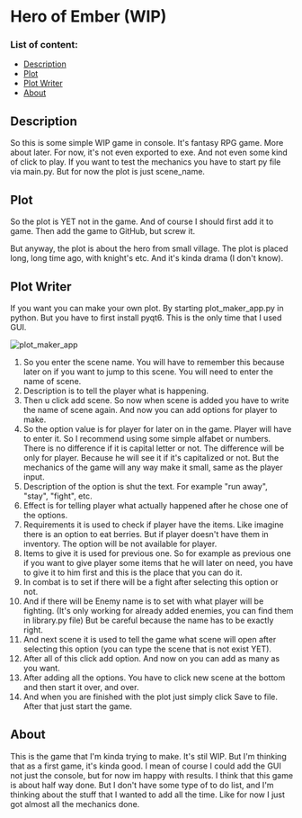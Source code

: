 # Hero of Ember (WIP) 
### List of content:
- [Description](#Description)
- [Plot](#Plot)
- [Plot Writer](#plot-writer)
- [About](#About)
## Description
So this is some simple WIP game in console. It's fantasy RPG game. More about later. For now, it's not even exported to exe. And not even some kind of click to play. If you want to test the mechanics you have to start py file via main.py. But for now the plot is just scene_name.
## Plot
So the plot is YET not in the game. And of course I should first add it to game. Then add the game to GitHub, but screw it. 

But anyway, the plot is about the hero from small village. The plot is placed long, long time ago, with knight's etc. And it's kinda drama (I don't know).

<a name="plot-writer"></a>
## Plot Writer
If you want you can make your own plot. By starting plot_maker_app.py in python. But you have to first install pyqt6. This is the only time that I used GUI. 

![plot_maker_app](https://github.com/user-attachments/assets/3de29f7b-2386-4b59-a951-2fc930a22077)
1. So you enter the scene name. You will have to remember this because later on if you want to jump to this scene. You will need to enter the name of scene.
2. Description is to tell the player what is happening.
3. Then u click add scene. So now when scene is added you have to write the name of scene again. And now you can add options for player to make.
4. So the option value is for player for later on in the game. Player will have to enter it. So I recommend using some simple alfabet or numbers. There is no difference if it is capital letter or not. The difference will be only for player. Because he will see it if it's capitalized or not. But the mechanics of the game will any way make it small, same as the player input.
5. Description of the option is shut the text. For example "run away", "stay", "fight", etc.
6. Effect is for telling player what actually happened after he chose one of the options.
7. Requirements it is used to check if player have the items. Like imagine there is an option to eat berries. But if player doesn't have them in inventory. The option will be not available for player.
8. Items to give it is used for previous one. So for example as previous one if you want to give player some items that he will later on need, you have to give it to him first and this is the place that you can do it.
9. In combat is to set if there will be a fight after selecting this option or not.
10. And if there will be Enemy name is to set with what player will be fighting. (It's only working for already added enemies, you can find them in library.py file) But be careful because the name has to be exactly right.
11. And next scene it is used to tell the game what scene will open after selecting this option (you can type the scene that is not exist YET).
12. After all of this click add option. And now on you can add as many as you want.
13. After adding all the options. You have to click new scene at the bottom and then start it over, and over.
14. And when you are finished with the plot just simply click Save to file. After that just start the game.

## About
This is the game that I'm kinda trying to make. It's stil WIP. But I'm thinking that as a first game, it's kinda good. I mean of course I could add the GUI not just the console, but for now im happy with results.
I think that this game is about half way done. But I don't have some type of to do list, and I'm thinking about the stuff that I wanted to add all the time. Like for now I just got almost all the mechanics done.
